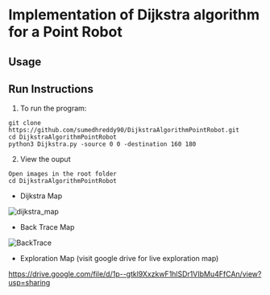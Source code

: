 # Implementation of Dijkstra algorithm for a Point Robot

## Usage

## Run Instructions

1) To run the program: 
```
git clone https://github.com/sumedhreddy90/DijkstraAlgorithmPointRobot.git
cd DijkstraAlgorithmPointRobot
python3 Dijkstra.py -source 0 0 -destination 160 180
```

2) View the ouput
```
Open images in the root folder
cd DijkstraAlgorithmPointRobot
```
- Dijkstra Map

![dijkstra_map](https://user-images.githubusercontent.com/24978535/156606227-25bec584-e46f-46d9-a16e-4d9a91ce084a.jpg)

- Back Trace Map

![BackTrace](https://user-images.githubusercontent.com/24978535/156606300-cf9fb41e-7fcb-421a-9f74-fbadf960c04c.gif)


- Exploration Map (visit google drive for live exploration map)

https://drive.google.com/file/d/1p--gtkl9XxzkwF1hlSDr1VIbMu4FfCAn/view?usp=sharing
